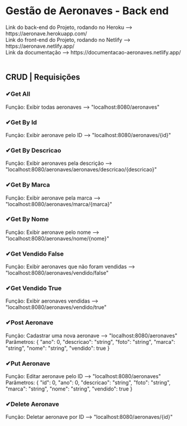 <h1>Gestão de Aeronaves - Back end</h1>


<div>Link do back-end do Projeto, rodando no Heroku --> https://aeronave.herokuapp.com/ </div>

<div>Link do front-end do Projeto, rodando no Netlify --> https://aeronave.netlify.app/ </div>


<div>Link da documentação --> https://documentacao-aeronaves.netlify.app/</div><br>

<h2>CRUD | Requisições</h2>

<h3>✔Get All</h3>
<div>Função: Exibir todas aeronaves --> "localhost:8080/aeronaves"</div>

<h3>✔Get By Id</h3>
<div>Função: Exibir aeronave pelo ID --> "localhost:8080/aeronaves/{id}"</div>

<h3>✔Get By Descricao</h3>
<div>Função: Exibir aeronaves pela descrição --> "localhost:8080/aeronaves/aeronaves/descricao/{descricao}"</div>

<h3>✔Get By Marca</h3>
<div>Função: Exibir aeronave pela marca --> "localhost:8080/aeronaves/marca/{marca}"</div>

<h3>✔Get By Nome</h3>
<div>Função: Exibir aeronave pelo nome --> "localhost:8080/aeronaves/nome/{nome}"</div>

<h3>✔Get Vendido False</h3>
<div>Função: Exibir aeronaves que não foram vendidas --> "localhost:8080/aeronaves/vendido/false"</div>

<h3>✔Get Vendido True</h3>
<div>Função: Exibir aeronaves vendidas --> "localhost:8080/aeronaves/vendido/true"</div>

<h3>✔Post Aeronave</h3>
<div>Função: Cadastrar uma nova aeronave --> "localhost:8080/aeronaves"</div>
Parâmetros:
{
  "ano": 0,
  "descricao": "string",
  "foto": "string",
  "marca": "string",
  "nome": "string",
  "vendido": true
}

<h3>✔Put Aeronave</h3>
<div>Função: Editar aeronave pelo ID --> "localhost:8080/aeronaves"</div>
Parâmetros:
{
  "id": 0,
  "ano": 0,
  "descricao": "string",
  "foto": "string",
  "marca": "string",
  "nome": "string",
  "vendido": true
}

<h3>✔Delete Aeronave</h3>
<div>Função: Deletar aeronave por ID --> "localhost:8080/aeronaves/{id}"</div>
